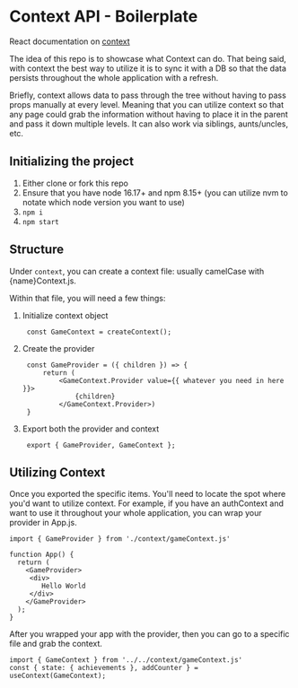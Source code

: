 # Context API - Boilerplate

React documentation on [context](https://react.dev/learn/passing-data-deeply-with-context)

The idea of this repo is to showcase what Context can do.  That being said, with context the best way to utilize it is to sync it with a DB so that the data persists throughout the whole application with a refresh.

Briefly, context allows data to pass through the tree without having to pass props manually at every level.  Meaning that you can utilize context so that any page could grab the information without having to place it in the parent and pass it down multiple levels.  It can also work via siblings, aunts/uncles, etc.

## Initializing the project

1. Either clone or fork this repo
2. Ensure that you have node 16.17+ and npm 8.15+ (you can utilize nvm to notate which node version you want to use)
3. ```npm i```
4. ```npm start```
   
## Structure

Under ```context```, you can create a context file: usually camelCase with {name}Context.js.  

Within that file, you will need a few things:

1. Initialize context object 
   ```
    const GameContext = createContext();
   ```
2. Create the provider 
   ```
    const GameProvider = ({ children }) => { 
        return ( 
            <GameContext.Provider value={{ whatever you need in here }}>
                {children}
            </GameContext.Provider>)
    }
   ```
3. Export both the provider and context
   ```
    export { GameProvider, GameContext };
   ```

## Utilizing Context

Once you exported the specific items.  You'll need to locate the spot where you'd want to utilize context.  For example, if you have an authContext and want to use it throughout your whole application, you can wrap your provider in App.js.

```
import { GameProvider } from './context/gameContext.js'

function App() {
  return (
    <GameProvider>
     <div>
        Hello World
     </div>
    </GameProvider>
  );
}
```

After you wrapped your app with the provider, then you can go to a specific file and grab the context.

```
import { GameContext } from '../../context/gameContext.js'
const { state: { achievements }, addCounter } = useContext(GameContext);
```

